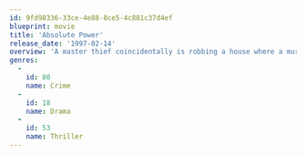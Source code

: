 ```yaml
---
id: 9fd98336-33ce-4e88-8ce5-4c881c37d4ef
blueprint: movie
title: 'Absolute Power'
release_date: '1997-02-14'
overview: 'A master thief coincidentally is robbing a house where a murder in which the President of The United States is involved occurs in front of his eyes. He is forced to run yet may hold evidence that could convict the President. A political thriller from and starring Clint Eastwood and based on a novel by David Baldacci.'
genres:
  -
    id: 80
    name: Crime
  -
    id: 18
    name: Drama
  -
    id: 53
    name: Thriller
---
```

